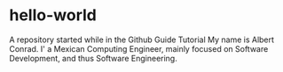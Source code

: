 # hello-world
A repository started while in the Github Guide Tutorial
My name is Albert Conrad. I' a Mexican Computing Engineer, mainly focused on Software Development, and thus Software Engineering.

